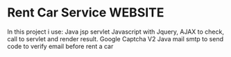 # Rent Car Service WEBSITE
In this project i use:
Java jsp servlet
Javascript with Jquery, AJAX to check, call to servlet and render result.
Google Captcha V2
Java mail smtp to send code to verify email before rent a car
